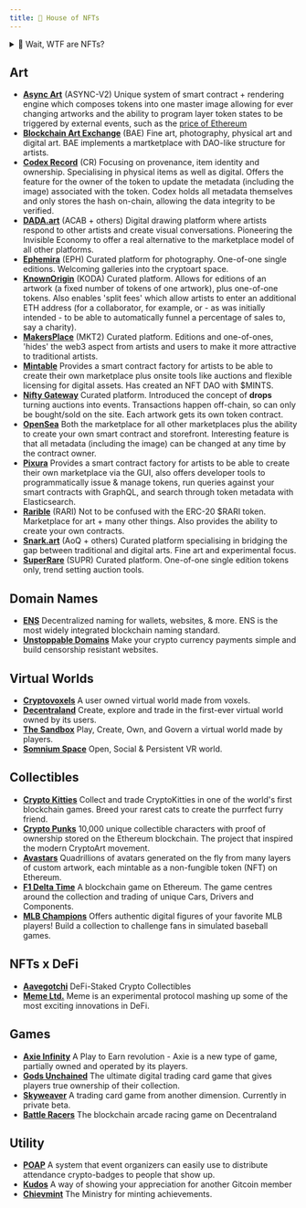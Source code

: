 ```yaml
---
title: 🎨 House of NFTs
---
```



<details>
<summary>🤔 Wait, WTF are NFTs?</summary>
<br />
NFT stands for [Non-Fungible Token](https://opensea.io/blog/guides/non-fungible-tokens/).  Which simply (assuming you have read [House of Ethereum](https://wiki.metagame.wtf/docs/great-houses/house-of-ethereum)) means that, unlike Fungible (ERC-20) tokens, each one is unique and not equivalent and interchangable.  These are encoded in the standards [ERC-721](http://erc721.org/) and [ERC-1155](https://blog.enjin.io/erc-1155-token-standard-ethereum/) and some others, like composables: [ERC-998](https://github.com/ethereum/eips/issues/998).

This blockchain innovation started first with [CryptoPunks](https://www.larvalabs.com/cryptopunks) before their was a standard in place. CryptoKitties was the first project, launched in 2017, to embed the Non-Fungible standard and take the idea mainstream.

Several characteristics of NFTs make them game changers:
- They allow for true ownership of digital-only goods in a transparent and indisputable way, thanks to the data being recorded on a public blockchain.
- Their liquidity and tradeability have spawned a whole industry of gmaes, marketplaces, auction houses, and virtual worlds.
- They create provable scarcity of digital items.
- They can be programmed.

That last part is incredibly powerful.  We now have tokens presenting rare digital items that can be controlled by smart contracts to, for example, react to the price of Ethereum by changing features of an artwork.

So far, this wonderful innovation has mostly been used to maximise profit.  But just imagine the other possibilities that this could lead to as a more efficient way of embedding information, using the more efficient information network of blockchain.

### To recap:

- Each NFT token is unique and not interchangable.
- This allows for true ownership of unique digital assets, like art.
- NFTs follow several standards on the Ethereum blockchain, such as ERC-721 and ERC-1155.
- As well as art and collectibles, NFTs have been used for ticketing, awards & gifts, "proof of attendance" (POAP) badges and much, much more.
- Many other use cases for NFTs are being developed all the time. Basically, anywhere possession of a unqiue token can allow the owner certain rights or privileges.

When it comes to NFTs, you are only limited by your imagination!

</details>


## Art
- **[Async Art](https://async.art/)**  (ASYNC-V2)  Unique system of smart contract + rendering engine which composes tokens into one master image allowing for ever changing artworks and the ability to program layer token states to be triggered by external events, such as the [price of Ethereum](https://async.art/art/master/0xb6dae651468e9593e4581705a09c10a76ac1e0c8-212)
- **[Blockchain Art Exchange](https://mybae.io/)**  (BAE) Fine art, photography, physical art and digital art.  BAE implements a martketplace with DAO-like structure for artists.
- **[Codex Record](https://codexprotocol.com/)**  (CR) Focusing on provenance, item identity and ownership. Specialising in physical items as well as digital. Offers the feature for the owner of the token to update the metadata (including the image) associated with the token. Codex holds all metadata themselves and only stores the hash on-chain, allowing the data integrity to be verified.
- **[DADA.art](https://dada.art/)** (ACAB + others) Digital drawing platform where artists respond to other artists and create visual conversations.  Pioneering the Invisible Economy to offer a real alternative to the marketplace model of all other platforms.
- **[Ephemira](https://www.ephimera.com/)**  (EPH) Curated platform for photography. One-of-one single editions. Welcoming galleries into the cryptoart space.
- **[KnownOrigin](https://knownorigin.io/)**  (KODA) Curated platform. Allows for  editions  of an artwork (a fixed number of tokens of one artwork), plus one-of-one tokens. Also enables 'split fees' which allow artists to enter an additional ETH address (for a collaborator, for example, or - as was initially intended - to be able to automatically funnel a percentage of sales to, say a charity). 
- **[MakersPlace](https://makersplace.com/)**  (MKT2) Curated platform. Editions  and one-of-ones, 'hides' the web3 aspect from artists and users to make it more attractive to traditional artists.
- **[Mintable](https://mintable.app/)** Provides a smart contract factory for artists to be able to create their own marketplace plus onsite tools like auctions and flexible licensing for digital assets. Has created an NFT DAO with $MINTS. 
- **[Nifty Gateway](https://niftygateway.com/)** Curated platform. Introduced the concept of **drops** turning auctions into events.  Transactions happen off-chain, so can only be bought/sold on the site.  Each artwork gets its own token contract.
- **[OpenSea](https://opensea.io/)** Both the marketplace for all other marketplaces plus the ability to create your own smart contract and storefront. Interesting feature is that all metadata (including the image) can be changed at any time by the contract owner.
- **[Pixura](https://pixura.io/)** Provides a smart contract factory for artists to be able to create their own marketplace via the GUI, also offers developer tools to programmatically issue & manage tokens, run queries against your smart contracts with GraphQL, and search through token metadata with Elasticsearch.
- **[Rarible](https://app.rarible.com/)**  (RARI) Not to be confused with the ERC-20 $RARI token.  Marketplace for art + many other things.  Also provides the ability to create your own contracts. 
- **[Snark.art](https://snark.art/)** (AoQ + others) Curated platform specialising in bridging the gap between traditional and digital arts. Fine art and experimental focus.
- **[SuperRare](https://superrare.co/)** (SUPR) Curated platform. One-of-one single edition  tokens only, trend setting auction tools.


## Domain Names
- **[ENS](https://ens.domains/)** Decentralized naming for wallets, websites, & more. ENS is the most widely integrated blockchain naming standard.
- **[Unstoppable Domains](https://unstoppabledomains.com/)** Make your crypto currency payments simple and build censorship resistant websites.


## Virtual Worlds
- **[Cryptovoxels](https://www.cryptovoxels.com/)** A user owned virtual world made from voxels.
- **[Decentraland](https://decentraland.org/)** Create, explore and trade in the first-ever virtual world owned by its users.
- **[The Sandbox](https://www.sandbox.game/en/)** Play, Create, Own, and Govern a virtual world made by players. 
- **[Somnium Space](https://somniumspace.com/)** Open, Social & Persistent VR world.

## Collectibles
- **[Crypto Kitties](https://www.cryptokitties.co/)**
Collect and trade CryptoKitties in one of the world's first blockchain games. Breed your rarest cats to create the purrfect furry friend.
- **[Crypto Punks](https://www.larvalabs.com/cryptopunks)**
10,000 unique collectible characters with proof of ownership stored on the Ethereum blockchain. The project that inspired the modern CryptoArt movement.
- **[Avastars](https://avastars.io/)**
Quadrillions of avatars generated on the fly from many layers of custom artwork, each mintable as a non-fungible token (NFT) on Ethereum.
- **[F1 Delta Time](https://www.f1deltatime.com/)** A blockchain game on Ethereum. The game centres around the collection and trading of unique Cars, Drivers and Components.
- **[MLB Champions](https://www.mlbcryptobaseball.com/)** Offers authentic digital figures of your favorite MLB players! Build a collection to challenge fans in simulated baseball games.

## NFTs x DeFi
- **[Aavegotchi](https://www.aavegotchi.com/)** DeFi-Staked Crypto Collectibles
- **[Meme Ltd.](https://dontbuymeme.com/)** Meme is an experimental protocol mashing up some of the most exciting innovations in DeFi.

## Games
- **[Axie Infinity](https://axieinfinity.com/)** A Play to Earn revolution - Axie is a new type of game, partially owned and operated by its players.
- **[Gods Unchained](https://godsunchained.com/)** The ultimate digital trading card game that gives players true ownership of their collection.
- **[Skyweaver](https://www.skyweaver.net/)** A trading card game from another dimension. Currently in private beta.
- **[Battle Racers](https://battleracers.io/)** The blockchain arcade racing game on Decentraland


## Utility
- **[POAP](https://www.poap.xyz/)** A system that event organizers can easily use to distribute attendance crypto-badges to people that show up.
- **[Kudos](https://gitcoin.co/kudos)** A way of showing your appreciation for another Gitcoin member
- **[Chievmint](https://chiev.net/)** The Ministry for minting achievements.
